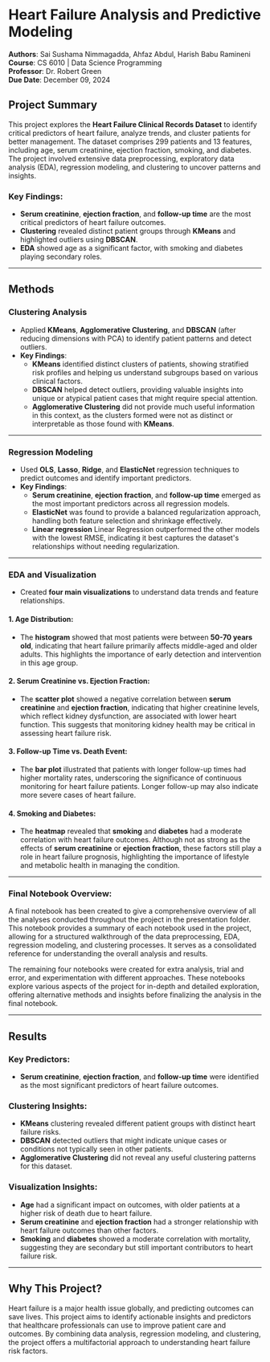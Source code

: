 # Heart Failure Analysis and Predictive Modeling

**Authors**: Sai Sushama Nimmagadda, Ahfaz Abdul, Harish Babu Ramineni  
**Course**: CS 6010 | Data Science Programming  
**Professor**: Dr. Robert Green  
**Due Date**: December 09, 2024

## Project Summary

This project explores the **Heart Failure Clinical Records Dataset** to identify critical predictors of heart failure, analyze trends, and cluster patients for better management. The dataset comprises 299 patients and 13 features, including age, serum creatinine, ejection fraction, smoking, and diabetes. The project involved extensive data preprocessing, exploratory data analysis (EDA), regression modeling, and clustering to uncover patterns and insights.

### Key Findings:

- **Serum creatinine**, **ejection fraction**, and **follow-up time** are the most critical predictors of heart failure outcomes.
- **Clustering** revealed distinct patient groups through **KMeans** and highlighted outliers using **DBSCAN**.
- **EDA** showed age as a significant factor, with smoking and diabetes playing secondary roles.

---

## Methods

### Clustering Analysis

- Applied **KMeans**, **Agglomerative Clustering**, and **DBSCAN** (after reducing dimensions with PCA) to identify patient patterns and detect outliers.
- **Key Findings**:
  - **KMeans** identified distinct clusters of patients, showing stratified risk profiles and helping us understand subgroups based on various clinical factors.
  - **DBSCAN** helped detect outliers, providing valuable insights into unique or atypical patient cases that might require special attention.
  - **Agglomerative Clustering** did not provide much useful information in this context, as the clusters formed were not as distinct or interpretable as those found with **KMeans**.

---

### Regression Modeling

- Used **OLS**, **Lasso**, **Ridge**, and **ElasticNet** regression techniques to predict outcomes and identify important predictors.
- **Key Findings**:
  - **Serum creatinine**, **ejection fraction**, and **follow-up time** emerged as the most important predictors across all regression models.
  - **ElasticNet** was found to provide a balanced regularization approach, handling both feature selection and shrinkage effectively.
  - **Linear regression** Linear Regression outperformed the other models with the lowest RMSE, indicating it best captures the dataset's relationships without needing regularization.

---

### EDA and Visualization

- Created **four main visualizations** to understand data trends and feature relationships.

#### 1. **Age Distribution**:

- The **histogram** showed that most patients were between **50-70 years old**, indicating that heart failure primarily affects middle-aged and older adults. This highlights the importance of early detection and intervention in this age group.

#### 2. **Serum Creatinine vs. Ejection Fraction**:

- The **scatter plot** showed a negative correlation between **serum creatinine** and **ejection fraction**, indicating that higher creatinine levels, which reflect kidney dysfunction, are associated with lower heart function. This suggests that monitoring kidney health may be critical in assessing heart failure risk.

#### 3. **Follow-up Time vs. Death Event**:

- The **bar plot** illustrated that patients with longer follow-up times had higher mortality rates, underscoring the significance of continuous monitoring for heart failure patients. Longer follow-up may also indicate more severe cases of heart failure.

#### 4. **Smoking and Diabetes**:

- The **heatmap** revealed that **smoking** and **diabetes** had a moderate correlation with heart failure outcomes. Although not as strong as the effects of **serum creatinine** or **ejection fraction**, these factors still play a role in heart failure prognosis, highlighting the importance of lifestyle and metabolic health in managing the condition.

---

### Final Notebook Overview:

A final notebook has been created to give a comprehensive overview of all the analyses conducted throughout the project in the presentation folder. This notebook provides a summary of each notebook used in the project, allowing for a structured walkthrough of the data preprocessing, EDA, regression modeling, and clustering processes. It serves as a consolidated reference for understanding the overall analysis and results.

The remaining four notebooks were created for extra analysis, trial and error, and experimentation with different approaches. These notebooks explore various aspects of the project for in-depth and detailed exploration, offering alternative methods and insights before finalizing the analysis in the final notebook.

---

## Results

### Key Predictors:

- **Serum creatinine**, **ejection fraction**, and **follow-up time** were identified as the most significant predictors of heart failure outcomes.

### Clustering Insights:

- **KMeans** clustering revealed different patient groups with distinct heart failure risks.
- **DBSCAN** detected outliers that might indicate unique cases or conditions not typically seen in other patients.
- **Agglomerative Clustering** did not reveal any useful clustering patterns for this dataset.

### Visualization Insights:

- **Age** had a significant impact on outcomes, with older patients at a higher risk of death due to heart failure.
- **Serum creatinine** and **ejection fraction** had a stronger relationship with heart failure outcomes than other factors.
- **Smoking** and **diabetes** showed a moderate correlation with mortality, suggesting they are secondary but still important contributors to heart failure risk.

---

## Why This Project?

Heart failure is a major health issue globally, and predicting outcomes can save lives. This project aims to identify actionable insights and predictors that healthcare professionals can use to improve patient care and outcomes. By combining data analysis, regression modeling, and clustering, the project offers a multifactorial approach to understanding heart failure risk factors.
